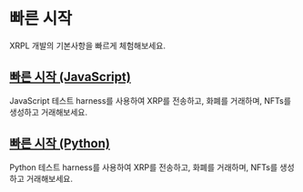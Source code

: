# 빠른 시작

XRPL 개발의 기본사항을 빠르게 체험해보세요.

## [빠른 시작 (JavaScript)](javascript/)

JavaScript 테스트 harness를 사용하여 XRP를 전송하고, 화폐를 거래하며, NFTs를 생성하고 거래해보세요.

## [빠른 시작 (Python)](python/)

Python 테스트 harness를 사용하여 XRP를 전송하고, 화폐를 거래하며, NFTs를 생성하고 거래해보세요.
